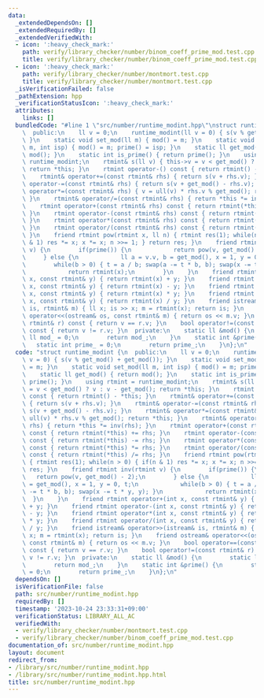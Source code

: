 ```yaml
---
data:
  _extendedDependsOn: []
  _extendedRequiredBy: []
  _extendedVerifiedWith:
  - icon: ':heavy_check_mark:'
    path: verify/library_checker/number/binom_coeff_prime_mod.test.cpp
    title: verify/library_checker/number/binom_coeff_prime_mod.test.cpp
  - icon: ':heavy_check_mark:'
    path: verify/library_checker/number/montmort.test.cpp
    title: verify/library_checker/number/montmort.test.cpp
  _isVerificationFailed: false
  _pathExtension: hpp
  _verificationStatusIcon: ':heavy_check_mark:'
  attributes:
    links: []
  bundledCode: "#line 1 \"src/number/runtime_modint.hpp\"\nstruct runtime_modint {\n\
    \  public:\n    ll v = 0;\n    runtime_modint(ll v = 0) { s(v % get_mod() + get_mod());\
    \ }\n    static void set_mod(ll m) { mod() = m; }\n    static void set_mod(ll\
    \ m, int isp) { mod() = m; prime() = isp; }\n    static ll get_mod() { return\
    \ mod(); }\n    static int is_prime() { return prime(); }\n    using rtmint =\
    \ runtime_modint;\n    rtmint& s(ll v) { this->v = v < get_mod() ? v : v - get_mod();\
    \ return *this; }\n    rtmint operator-() const { return rtmint() - *this; }\n\
    \    rtmint& operator+=(const rtmint& rhs) { return s(v + rhs.v); }\n    rtmint&\
    \ operator-=(const rtmint& rhs) { return s(v + get_mod() - rhs.v); }\n    rtmint&\
    \ operator*=(const rtmint& rhs) { v = ull(v) * rhs.v % get_mod(); return *this;\
    \ }\n    rtmint& operator/=(const rtmint& rhs) { return *this *= inv(rhs); }\n\
    \    rtmint operator+(const rtmint& rhs) const { return rtmint(*this) += rhs;\
    \ }\n    rtmint operator-(const rtmint& rhs) const { return rtmint(*this) -= rhs;\
    \ }\n    rtmint operator*(const rtmint& rhs) const { return rtmint(*this) *= rhs;\
    \ }\n    rtmint operator/(const rtmint& rhs) const { return rtmint(*this) /= rhs;\
    \ }\n    friend rtmint pow(rtmint x, ll n) { rtmint res(1); while(n > 0) { if(n\
    \ & 1) res *= x; x *= x; n >>= 1; } return res; }\n    friend rtmint inv(rtmint\
    \ v) {\n        if(prime()) {\n            return pow(v, get_mod() - 2);\n   \
    \     } else {\n            ll a = v.v, b = get_mod(), x = 1, y = 0, t;\n    \
    \        while(b > 0) { t = a / b; swap(a -= t * b, b); swap(x -= t * y, y); }\n\
    \            return rtmint(x);\n        }\n    }\n    friend rtmint operator+(int\
    \ x, const rtmint& y) { return rtmint(x) + y; }\n    friend rtmint operator-(int\
    \ x, const rtmint& y) { return rtmint(x) - y; }\n    friend rtmint operator*(int\
    \ x, const rtmint& y) { return rtmint(x) * y; }\n    friend rtmint operator/(int\
    \ x, const rtmint& y) { return rtmint(x) / y; }\n    friend istream& operator>>(istream&\
    \ is, rtmint& m) { ll x; is >> x; m = rtmint(x); return is; }\n    friend ostream&\
    \ operator<<(ostream& os, const rtmint& m) { return os << m.v; }\n    bool operator==(const\
    \ rtmint& r) const { return v == r.v; }\n    bool operator!=(const rtmint& r)\
    \ const { return v != r.v; }\n  private:\n    static ll &mod() {\n        static\
    \ ll mod_ = 0;\n        return mod_;\n    }\n    static int &prime() {\n     \
    \   static int prime_ = 0;\n        return prime_;\n    }\n};\n"
  code: "struct runtime_modint {\n  public:\n    ll v = 0;\n    runtime_modint(ll\
    \ v = 0) { s(v % get_mod() + get_mod()); }\n    static void set_mod(ll m) { mod()\
    \ = m; }\n    static void set_mod(ll m, int isp) { mod() = m; prime() = isp; }\n\
    \    static ll get_mod() { return mod(); }\n    static int is_prime() { return\
    \ prime(); }\n    using rtmint = runtime_modint;\n    rtmint& s(ll v) { this->v\
    \ = v < get_mod() ? v : v - get_mod(); return *this; }\n    rtmint operator-()\
    \ const { return rtmint() - *this; }\n    rtmint& operator+=(const rtmint& rhs)\
    \ { return s(v + rhs.v); }\n    rtmint& operator-=(const rtmint& rhs) { return\
    \ s(v + get_mod() - rhs.v); }\n    rtmint& operator*=(const rtmint& rhs) { v =\
    \ ull(v) * rhs.v % get_mod(); return *this; }\n    rtmint& operator/=(const rtmint&\
    \ rhs) { return *this *= inv(rhs); }\n    rtmint operator+(const rtmint& rhs)\
    \ const { return rtmint(*this) += rhs; }\n    rtmint operator-(const rtmint& rhs)\
    \ const { return rtmint(*this) -= rhs; }\n    rtmint operator*(const rtmint& rhs)\
    \ const { return rtmint(*this) *= rhs; }\n    rtmint operator/(const rtmint& rhs)\
    \ const { return rtmint(*this) /= rhs; }\n    friend rtmint pow(rtmint x, ll n)\
    \ { rtmint res(1); while(n > 0) { if(n & 1) res *= x; x *= x; n >>= 1; } return\
    \ res; }\n    friend rtmint inv(rtmint v) {\n        if(prime()) {\n         \
    \   return pow(v, get_mod() - 2);\n        } else {\n            ll a = v.v, b\
    \ = get_mod(), x = 1, y = 0, t;\n            while(b > 0) { t = a / b; swap(a\
    \ -= t * b, b); swap(x -= t * y, y); }\n            return rtmint(x);\n      \
    \  }\n    }\n    friend rtmint operator+(int x, const rtmint& y) { return rtmint(x)\
    \ + y; }\n    friend rtmint operator-(int x, const rtmint& y) { return rtmint(x)\
    \ - y; }\n    friend rtmint operator*(int x, const rtmint& y) { return rtmint(x)\
    \ * y; }\n    friend rtmint operator/(int x, const rtmint& y) { return rtmint(x)\
    \ / y; }\n    friend istream& operator>>(istream& is, rtmint& m) { ll x; is >>\
    \ x; m = rtmint(x); return is; }\n    friend ostream& operator<<(ostream& os,\
    \ const rtmint& m) { return os << m.v; }\n    bool operator==(const rtmint& r)\
    \ const { return v == r.v; }\n    bool operator!=(const rtmint& r) const { return\
    \ v != r.v; }\n  private:\n    static ll &mod() {\n        static ll mod_ = 0;\n\
    \        return mod_;\n    }\n    static int &prime() {\n        static int prime_\
    \ = 0;\n        return prime_;\n    }\n};\n"
  dependsOn: []
  isVerificationFile: false
  path: src/number/runtime_modint.hpp
  requiredBy: []
  timestamp: '2023-10-24 23:33:31+09:00'
  verificationStatus: LIBRARY_ALL_AC
  verifiedWith:
  - verify/library_checker/number/montmort.test.cpp
  - verify/library_checker/number/binom_coeff_prime_mod.test.cpp
documentation_of: src/number/runtime_modint.hpp
layout: document
redirect_from:
- /library/src/number/runtime_modint.hpp
- /library/src/number/runtime_modint.hpp.html
title: src/number/runtime_modint.hpp
---
```

